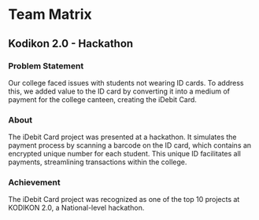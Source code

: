 # Team Matrix
## Kodikon 2.0 - Hackathon

### Problem Statement
Our college faced issues with students not wearing ID cards. To address this, we added value to the ID card by converting it into a medium of payment for the college canteen, creating the iDebit Card.

### About
The iDebit Card project was presented at a hackathon. It simulates the payment process by scanning a barcode on the ID card, which contains an encrypted unique number for each student. This unique ID facilitates all payments, streamlining transactions within the college.

### Achievement
The iDebit Card project was recognized as one of the top 10 projects at KODIKON 2.0, a National-level hackathon.
